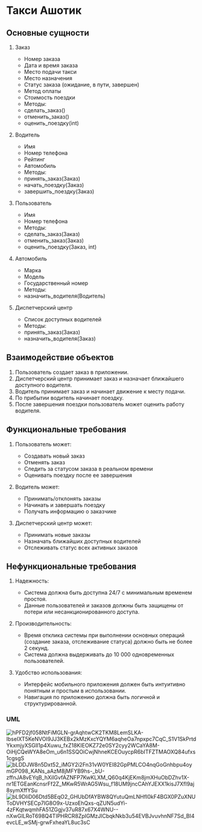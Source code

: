 # Такси Ашотик

## Основные сущности

1. Заказ
   - Номер заказа
   - Дата и время заказа
   - Место подачи такси
   - Место назначения
   - Статус заказа (ожидание, в пути, завершен)
   - Метод оплаты
   - Стоимость поездки
   - Методы:
   - сделать_заказ()
   - отменить_заказ()
   - оценить_поездку(int)

2. Водитель
   - Имя
   - Номер телефона
   - Рейтинг
   - Автомобиль
   - Методы:
   - принять_заказ(Заказ)
   - начать_поездку(Заказ)
   - завершить_поездку(Заказ)

3. Пользователь
   - Имя
   - Номер телефона
   - Методы:
   - сделать_заказ(Заказ)
   - отменить_заказ(Заказ)
   - оценить_поездку(Заказ, int)

4. Автомобиль
   - Марка
   - Модель
   - Государственный номер
   - Методы:
   - назначить_водителя(Водитель)

5. Диспетчерский центр
   - Список доступных водителей
   - Методы:
   - принять_заказ(Заказ)
   - назначить_водителя(Заказ)

## Взаимодействие объектов

1. Пользователь создает заказ в приложении.
2. Диспетчерский центр принимает заказ и назначает ближайшего доступного водителя.
3. Водитель принимает заказ и начинает движение к месту подачи.
4. По прибытии водитель начинает поездку.
5. После завершения поездки пользователь может оценить работу водителя.

## Функциональные требования

1. Пользователь может:
   - Создавать новый заказ
   - Отменять заказ
   - Следить за статусом заказа в реальном времени
   - Оценивать поездку после ее завершения

2. Водитель может:
   - Принимать/отклонять заказы
   - Начинать и завершать поездку
   - Получать информацию о заказчике

3. Диспетчерский центр может:
   - Принимать новые заказы
   - Назначать ближайших доступных водителей
   - Отслеживать статус всех активных заказов

## Нефункциональные требования

1. Надежность:
   - Система должна быть доступна 24/7 с минимальным временем простоя.
   - Данные пользователей и заказов должны быть защищены от потери или несанкционированного доступа.

2. Производительность:
   - Время отклика системы при выполнении основных операций (создание заказа, отслеживание статуса) должно быть не более 2 секунд.
   - Система должна выдерживать до 10 000 одновременных пользователей.

3. Удобство использования:
   - Интерфейс мобильного приложения должен быть интуитивно понятным и простым в использовании.
   - Навигация по приложению должна быть логичной и структурированной.

### UML
![hPFD2jf058NtFiMGLN-grAqhtwCK2TKM8LemSLKA-IbseIXT5KeNVOI9JJ3KEBx2kMzKxcYQYM6aqheOa7npxpc7CqC_S1V1SkPrtdYkxmjyXSGlI1p4Xuwu_fxZ18KIEOKZ72e0SY2cyy2WCaYA8M-OiHjCQeWYA8eOm_u6n1SSQOiCwjNhneKCEOuycpR6bITFZTMAOXQ84ufxs1cgsgS](https://github.com/user-attachments/assets/5787a024-90f6-474f-b7de-d23494ef3bae)
![bLDDJW8n5Dxt52_iMGY2i2Fn31vW0YEI82GpPMLCO4nqGoGnhbpu4oymGP098_KANs_aAzM8jMFYB9hs-_bU-zffnJA8vEYqB_hXiIGvfAZNFP7KwKLXM_Q60q4KjEKm8jmXHuObDZhv1X-nr1ETGEanKcnsrFf2Z_MKwR5WrAG5Wsu_f18UM9jncCAhYJEXX1kisJ7XfI9aj8symXffYSu](https://github.com/user-attachments/assets/618c85da-7342-4b67-81b1-812a3d54f5a4)
![bL9DIiD06Dtd5BEqO2_GHUbDfAYBW8QYutuQmLNHfI0kF4BGX0PZuXNUToDVHYSECp7IG8O9x-UzxoEhQxs-qZUN5udYi-4zFKqtwqmhFA51ZGgjv37uR87x67X4WNU--nXwGILRoT698Q4TIPHRCR8ZpIGMzJlCbqkNkb3u54EVBJvuvhnNF7Sd_BI4evcLE_wSMj-grwFxheaYL8uc3sC](https://github.com/user-attachments/assets/db5dde97-1f41-4fd7-a832-d52faf0cc266)
